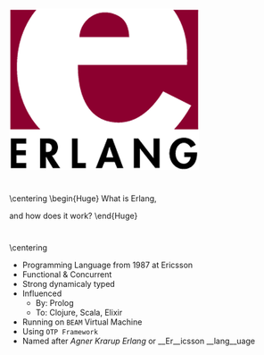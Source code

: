 

# 

![](img/erlang_logo_with_dpi.png)


#
\centering
\begin{Huge}
What is Erlang,

and how does it work?
\end{Huge}

# 
\centering

* Programming Language from 1987 at Ericsson
* Functional & Concurrent
* Strong dynamicaly typed
* Influenced
    * By: Prolog
    * To: Clojure, Scala, Elixir
* Running on `BEAM` Virtual Machine
* Using `OTP Framework`
* Named after _Agner Krarup Erlang_ or __Er__icsson __lang__uage

